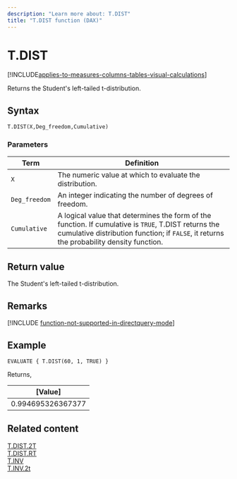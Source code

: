 ```yaml
---
description: "Learn more about: T.DIST"
title: "T.DIST function (DAX)"
---
```

# T.DIST

[!INCLUDE[applies-to-measures-columns-tables-visual-calculations](includes/applies-to-measures-columns-tables-visual-calculations.md)]

Returns the Student's left-tailed t-distribution.
  
## Syntax  
  
```dax
T.DIST(X,Deg_freedom,Cumulative)
```
  
### Parameters  
  
|Term|Definition|  
|--------|--------------|  
|`X`|The numeric value at which to evaluate the distribution.|  
|`Deg_freedom` |An integer indicating the number of degrees of freedom.|
|`Cumulative`|A logical value that determines the form of the function. If cumulative is `TRUE`, T.DIST returns the cumulative distribution function; if `FALSE`, it returns the probability density function.|
  
## Return value

The Student's left-tailed t-distribution.

## Remarks

[!INCLUDE [function-not-supported-in-directquery-mode](includes/function-not-supported-in-directquery-mode.md)]

## Example  
  
```dax
EVALUATE { T.DIST(60, 1, TRUE) }
```

Returns,

|[Value]  |
|---------|
|0.994695326367377     |

## Related content  

[T.DIST.2T](t-dist-2t-function-dax.md)  
[T.DIST.RT](t-dist-rt-function-dax.md)  
[T.INV](t-inv-function-dax.md)  
[T.INV.2t](t-inv-2t-function-dax.md)  
  
